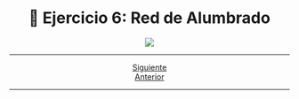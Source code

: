 <h1 align="center"> 📝 Ejercicio 6: Red de Alumbrado</h1>

<div align="center">
  <img src="https://media.giphy.com/media/5ZTycLGtyk2fsIwD1R/giphy.gif"/>
 </div>

---

<div align="center">

[Siguiente](/Documentos/Ejercicio7.md)<br>
[Anterior](/Documentos/Ejercicio5.md)
 </div>

---